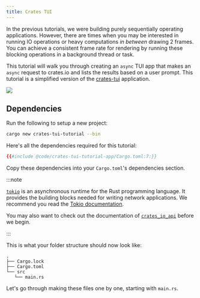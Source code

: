 ```yaml
---
title: Crates TUI
---
```


In the previous tutorials, we were building purely sequentially operating applications. However,
there are times when you may be interested in running IO operations or heavy computations _in
between_ drawing 2 frames. You can achieve a consistent frame rate for rendering by running these
blocking operations in a background thread or task.

This tutorial will walk you through creating an `async` TUI app that makes an `async` request to
crates.io and lists the results based on a user prompt. This tutorial is a simplified version of the
[crates-tui] application.

[crates-tui]: https://github.com/ratatui-org/crates-tui

![](./crates-tui-demo-1.png)

## Dependencies

Run the following to setup a new project:

```bash
cargo new crates-tui-tutorial --bin
```

Here's all the dependencies required for this tutorial:

```toml title="Cargo.toml"
{{#include @code/crates-tui-tutorial-app/Cargo.toml:7:}}
```

Copy these dependencies into your `Cargo.toml`'s dependencies section.

:::note

[`tokio`] is an asynchronous runtime for the Rust programming language. It provides the building
blocks needed for writing network applications. We recommend you read the
[Tokio documentation](https://tokio.rs/tokio/tutorial).

You may also want to check out the documentation of [`crates_io_api`] before we begin.

:::

[`tokio`]: https://tokio.rs/
[`crates_io_api`]: https://docs.rs/crates_io_api/latest/crates_io_api/

This is what your folder structure should now look like:

```
.
├── Cargo.lock
├── Cargo.toml
└── src
   └── main.rs
```

Let's go through making these files one by one, starting with `main.rs`.
